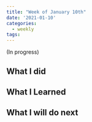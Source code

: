 ```yaml
---
title: "Week of January 10th"
date: '2021-01-10'
categories:
  - weekly
tags:
---
```


(In progress)

## What I did

## What I Learned

## What I will do next